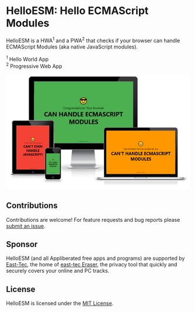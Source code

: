 # HelloESM: Hello ECMAScript Modules
HelloESM is a HWA<sup>1</sup> and a PWA<sup>2</sup> that checks if your browser can handle ECMAScript Modules (aka native JavaScript modules).

<sup>1</sup> Hello World App  
<sup>2</sup> Progressive Web App  

![HelloESM multi-device screenshot](assets/repo/helloesm-multi-device-screenshot.png)

## Contributions

Contributions are welcome! For feature requests and bug reports please [submit an issue](https://github.com/appliberated/helloesm/issues).

## Sponsor

HelloESM (and all Appliberated free apps and programs) are supported by [East-Tec](https://www.east-tec.com), the home of [east-tec Eraser](https://www.east-tec.com/eraser/), the privacy tool that quickly and securely covers your online and PC tracks.

## License

HelloESM is licensed under the [MIT License](LICENSE).
